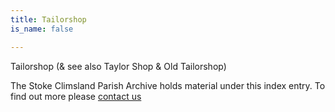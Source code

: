 ```yaml
---
title: Tailorshop
is_name: false

---
```


Tailorshop (& see also Taylor Shop & Old Tailorshop)


The Stoke Climsland Parish Archive holds material under this index entry. To find out more please [contact us](/contact/)
